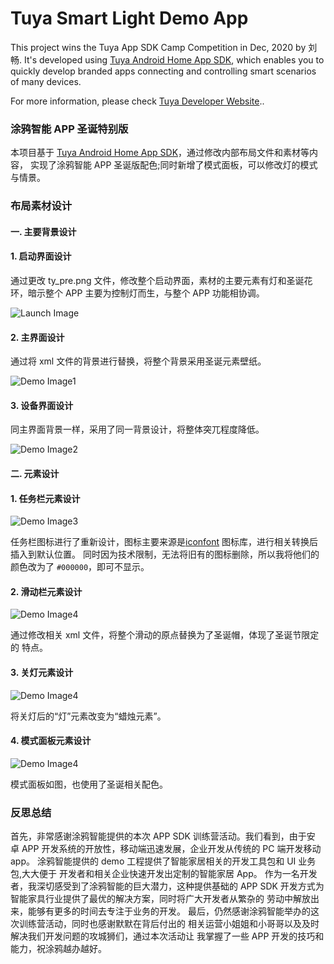 # Tuya Smart Light Demo App

This project wins the Tuya App SDK Camp Competition in Dec, 2020 by 刘畅. It's developed using [Tuya Android Home App SDK](https://github.com/tuya/tuya-home-android-sdk), which enables you to quickly develop branded apps connecting and controlling smart scenarios of many devices.

For more information, please check [Tuya Developer Website](https://developer.tuya.com/en/docs/iot/app-development/sdk-development/app-sdk-instruction?id=K9kjstc7t376p)..

### 涂鸦智能 APP 圣诞特别版

本项目基于 [Tuya Android Home App SDK](https://github.com/tuya/tuya-home-android-sdk)，通过修改内部布局文件和素材等内容， 实现了涂鸦智能 APP 圣诞版配色;同时新增了模式面板，可以修改灯的模式与情景。

### 布局素材设计
#### 一. 主要背景设计

#### 1. 启动界面设计

通过更改 ty_pre.png 文件，修改整个启动界面，素材的主要元素有灯和圣诞花
环，暗示整个 APP 主要为控制灯而生，与整个 APP 功能相协调。

![Launch Image](./images/launch_image.png)

#### 2. 主界面设计

通过将 xml 文件的背景进行替换，将整个背景采用圣诞元素壁纸。

![Demo Image1](./images/demo_image1.png)

#### 3. 设备界面设计

同主界面背景一样，采用了同一背景设计，将整体突兀程度降低。

![Demo Image2](./images/demo_image2.png)

#### 二. 元素设计

#### 1. 任务栏元素设计

![Demo Image3](./images/demo_image3.png)

任务栏图标进行了重新设计，图标主要来源是[iconfont](https://www.iconfont.cn/?spm=a313x.7781069.1998910419.d4d0a486a) 图标库，进行相关转换后
插入到默认位置。 同时因为技术限制，无法将旧有的图标删除，所以我将他们的颜色改为了
``#000000``，即可不显示。

#### 2. 滑动栏元素设计

![Demo Image4](./images/demo_image4.png)

通过修改相关 xml 文件，将整个滑动的原点替换为了圣诞帽，体现了圣诞节限定的
特点。

#### 3. 关灯元素设计

![Demo Image4](./images/demo_image5.png)

将关灯后的“灯”元素改变为“蜡烛元素”。

#### 4. 模式面板元素设计

![Demo Image4](./images/demo_image6.png)

模式面板如图，也使用了圣诞相关配色。

### 反思总结

首先，非常感谢涂鸦智能提供的本次 APP SDK 训练营活动。我们看到，由于安 卓 APP 开发系统的开放性，移动端迅速发展，企业开发从传统的 PC 端开发移动 app。 涂鸦智能提供的 demo 工程提供了智能家居相关的开发工具包和 UI 业务包,大大便于 开发者和相关企业快速开发出定制的智能家居 App。
作为一名开发者，我深切感受到了涂鸦智能的巨大潜力，这种提供基础的 APP SDK 开发方式为智能家具行业提供了最优的解决方案，同时将广大开发者从繁杂的 劳动中解放出来，能够有更多的时间去专注于业务的开发。
最后，仍然感谢涂鸦智能举办的这次训练营活动，同时也感谢默默在背后付出的 相关运营小姐姐和小哥哥以及及时解决我们开发问题的攻城狮们，通过本次活动让
我掌握了一些 APP 开发的技巧和能力，祝涂鸦越办越好。



